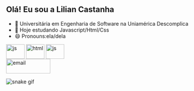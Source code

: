 ## Olá! Eu sou a Lilian Castanha 

- 🔭 Universitária em Engenharia de Software na Uniamérica Descomplica
- 🌱 Hoje estudando Javascript/Html/Css
- 😄 Pronouns:ela/dela
  
<div>
  <img align="center" alt="js" height="40" width="50" src=https://img.shields.io/badge/JavaScript-323330?style=for-the-badge&logo=javascript&logoColor=F7DF1E/>
  <img align="center" alt="html" height="40" width="50" src=https://img.shields.io/badge/HTML-239120?style=for-the-badge&logo=html5&logoColor=white/>
  <img align="center" alt="js" height="40" width="50" src=https://img.shields.io/badge/CSS-239120?&style=for-the-badge&logo=css3&logoColor=white/>
</div>

<div>
  <a href="mailto:contato@lilian_castanha@hotmail.com"> <img align="center" alt="email" height="40" width="120" src="https://img.shields.io/badge/Microsoft_Outlook-0078D4?     style=for-the-badge&logo=microsoft-outlook&logoColor=white"target="blank"></a>
</div>

![snake gif](https://github.com/liliancastanha/liliancastanha/blob/output/github-contribution-grid-snake.svg)

        
